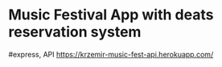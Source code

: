 # Music Festival App with deats reservation system
#express, API
https://krzemir-music-fest-api.herokuapp.com/
